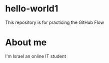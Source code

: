 # hello-world1
This repository is for practicing the GitHub Flow
# About me
I'm Israel an online IT student
